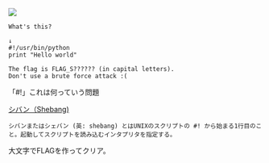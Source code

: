 ![](img/#!.png)

```
What's this?

↓
#!/usr/bin/python
print "Hello world"

The flag is FLAG_S?????? (in capital letters).
Don't use a brute force attack :(
```

「#!」これは何っていう問題  

[シバン（Shebang)](https://ja.wikipedia.org/wiki/%E3%82%B7%E3%83%90%E3%83%B3_(Unix))  


```
シバンまたはシェバン (英: shebang) とはUNIXのスクリプトの #! から始まる1行目のこと。起動してスクリプトを読み込むインタプリタを指定する。
```

大文字でFLAGを作ってクリア。  
